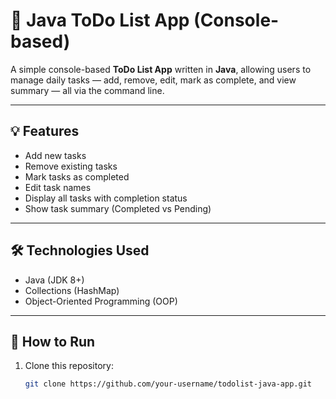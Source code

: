 # 📝 Java ToDo List App (Console-based)

A simple console-based **ToDo List App** written in **Java**, allowing users to manage daily tasks — add, remove, edit, mark as complete, and view summary — all via the command line.

---

## 💡 Features

- Add new tasks  
- Remove existing tasks  
- Mark tasks as completed  
- Edit task names  
- Display all tasks with completion status  
- Show task summary (Completed vs Pending)

---

## 🛠️ Technologies Used

- Java (JDK 8+)
- Collections (HashMap)
- Object-Oriented Programming (OOP)

---

## 🚀 How to Run

1. Clone this repository:
   ```bash
   git clone https://github.com/your-username/todolist-java-app.git
